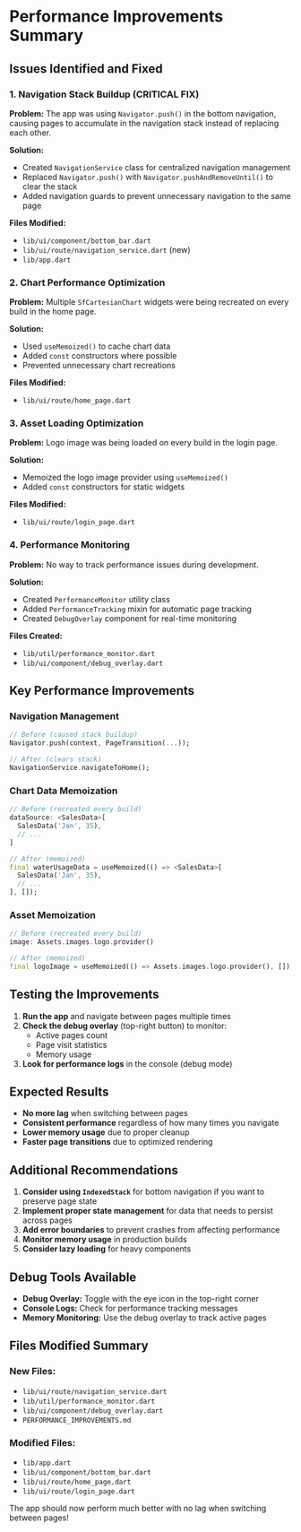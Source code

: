 # Performance Improvements Summary

## Issues Identified and Fixed

### 1. **Navigation Stack Buildup (CRITICAL FIX)**
**Problem:** The app was using `Navigator.push()` in the bottom navigation, causing pages to accumulate in the navigation stack instead of replacing each other.

**Solution:** 
- Created `NavigationService` class for centralized navigation management
- Replaced `Navigator.push()` with `Navigator.pushAndRemoveUntil()` to clear the stack
- Added navigation guards to prevent unnecessary navigation to the same page

**Files Modified:**
- `lib/ui/component/bottom_bar.dart`
- `lib/ui/route/navigation_service.dart` (new)
- `lib/app.dart`

### 2. **Chart Performance Optimization**
**Problem:** Multiple `SfCartesianChart` widgets were being recreated on every build in the home page.

**Solution:**
- Used `useMemoized()` to cache chart data
- Added `const` constructors where possible
- Prevented unnecessary chart recreations

**Files Modified:**
- `lib/ui/route/home_page.dart`

### 3. **Asset Loading Optimization**
**Problem:** Logo image was being loaded on every build in the login page.

**Solution:**
- Memoized the logo image provider using `useMemoized()`
- Added `const` constructors for static widgets

**Files Modified:**
- `lib/ui/route/login_page.dart`

### 4. **Performance Monitoring**
**Problem:** No way to track performance issues during development.

**Solution:**
- Created `PerformanceMonitor` utility class
- Added `PerformanceTracking` mixin for automatic page tracking
- Created `DebugOverlay` component for real-time monitoring

**Files Created:**
- `lib/util/performance_monitor.dart`
- `lib/ui/component/debug_overlay.dart`

## Key Performance Improvements

### Navigation Management
```dart
// Before (caused stack buildup)
Navigator.push(context, PageTransition(...));

// After (clears stack)
NavigationService.navigateToHome();
```

### Chart Data Memoization
```dart
// Before (recreated every build)
dataSource: <SalesData>[
  SalesData('Jan', 35),
  // ...
]

// After (memoized)
final waterUsageData = useMemoized(() => <SalesData>[
  SalesData('Jan', 35),
  // ...
], []);
```

### Asset Memoization
```dart
// Before (recreated every build)
image: Assets.images.logo.provider()

// After (memoized)
final logoImage = useMemoized(() => Assets.images.logo.provider(), []);
```

## Testing the Improvements

1. **Run the app** and navigate between pages multiple times
2. **Check the debug overlay** (top-right button) to monitor:
   - Active pages count
   - Page visit statistics
   - Memory usage
3. **Look for performance logs** in the console (debug mode)

## Expected Results

- **No more lag** when switching between pages
- **Consistent performance** regardless of how many times you navigate
- **Lower memory usage** due to proper cleanup
- **Faster page transitions** due to optimized rendering

## Additional Recommendations

1. **Consider using `IndexedStack`** for bottom navigation if you want to preserve page state
2. **Implement proper state management** for data that needs to persist across pages
3. **Add error boundaries** to prevent crashes from affecting performance
4. **Monitor memory usage** in production builds
5. **Consider lazy loading** for heavy components

## Debug Tools Available

- **Debug Overlay:** Toggle with the eye icon in the top-right corner
- **Console Logs:** Check for performance tracking messages
- **Memory Monitoring:** Use the debug overlay to track active pages

## Files Modified Summary

### New Files:
- `lib/ui/route/navigation_service.dart`
- `lib/util/performance_monitor.dart`
- `lib/ui/component/debug_overlay.dart`
- `PERFORMANCE_IMPROVEMENTS.md`

### Modified Files:
- `lib/app.dart`
- `lib/ui/component/bottom_bar.dart`
- `lib/ui/route/home_page.dart`
- `lib/ui/route/login_page.dart`

The app should now perform much better with no lag when switching between pages!
